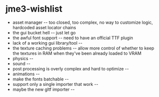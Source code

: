 # jme3-wishlist

- asset manager -- too closed, too complex, no way to customize logic, hardcoded asset locator chains
- the gui bucket hell -- just let go
- the awful font support -- need to have an official TTF plugin
- lack of a working gui library/tool -- 
- the texture caching problems -- allow more control of whether to keep the textures in RAM when they've been already loaded to VRAM
- physics -- 
- sound --
- post processing is overly complex and hard to optimize --
- animations --
- make the fonts batchable --
- support only a single importer that work --
- maybe the new gltf importer --